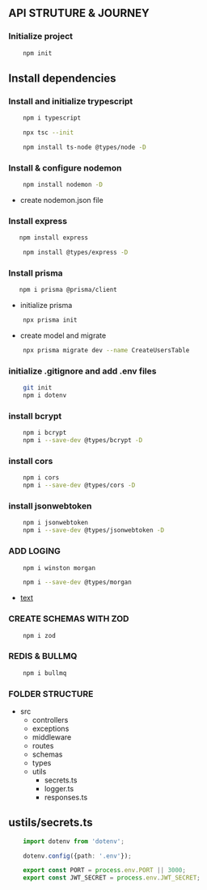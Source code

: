 ## API STRUTURE & JOURNEY

### Initialize project
```bash
    npm init
```

## Install dependencies
### Install and initialize trypescript
```bash
    npm i typescript 
```
```bash
    npx tsc --init 
```
```bash
    npm install ts-node @types/node -D
```

### Install & configure nodemon
```bash
    npm install nodemon -D
```
- create nodemon.json file

### Install express
```bash
   npm install express
```
```bash
    npm install @types/express -D
```

### Install prisma
```bash
   npm i prisma @prisma/client
```
- initialize prisma

```bash
    npx prisma init
```
 - create model and migrate

```bash
    npx prisma migrate dev --name CreateUsersTable
```
### initialize .gitignore and add .env files
```bash
    git init
    npm i dotenv
```
### install bcrypt
```bash
    npm i bcrypt
    npm i --save-dev @types/bcrypt -D
```
### install cors
```bash
    npm i cors
    npm i --save-dev @types/cors -D
```

### install jsonwebtoken
```bash
    npm i jsonwebtoken
    npm i --save-dev @types/jsonwebtoken -D
```

### ADD LOGING
```bash
    npm i winston morgan
```
```bash
    npm i --save-dev @types/morgan
```
- [text](https://docs.chaicode.com/advance-node-logger/)

### CREATE SCHEMAS WITH ZOD
```bash
    npm i zod
```
### REDIS & BULLMQ
```bash
    npm i bullmq
```
 

### FOLDER STRUCTURE
- src
    - controllers
    - exceptions
    - middleware
    - routes
    - schemas
    - types
    - utils
        - secrets.ts
        - logger.ts
        - responses.ts


## ustils/secrets.ts
```ts
    import dotenv from 'dotenv';

    dotenv.config({path: '.env'});

    export const PORT = process.env.PORT || 3000;
    export const JWT_SECRET = process.env.JWT_SECRET;
```
